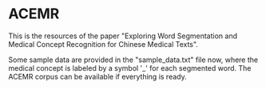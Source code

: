 # ACEMR
This is the resources of the paper "Exploring Word Segmentation and Medical Concept Recognition for Chinese Medical Texts".

Some sample data are provided in the "sample_data.txt" file now, where the medical concept is labeled by a symbol '_' for each segmented word. The ACEMR corpus can be available if everything is ready.
